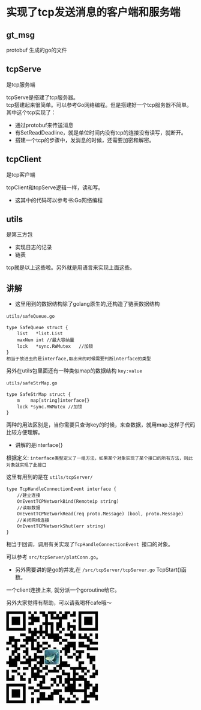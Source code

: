 实现了tcp发送消息的客户端和服务端
==============

## gt_msg 
protobuf 生成的go的文件

## tcpServe
是tcp服务端

tcpServe是搭建了tcp服务器。</br>
tcp搭建起来很简单。可以参考Go网络编程。但是搭建好一个tcp服务器不简单。</br>
其中这个tcp实现了：
- 通过protobuf来传送消息
- 有SetReadDeadline，就是单位时间内没有tcp的连接没有读写，就断开。
- 搭建一个tcp的步骤中，发消息的时候，还需要加密和解密。

## tcpClient
是tcp客户端

tcpClient和tcpServe逻辑一样，读和写。
- 这其中的代码可以参考书:Go网络编程
   
## utils
是第三方包

- 实现日志的记录
- 链表

tcp就是以上这些啦。另外就是用语言来实现上面这些。</br>

## 讲解
- 这里用到的数据结构除了golang原生的,还构造了链表数据结构

`utils/safeQueue.go`
```golang
type SafeQueue struct {
	list   *list.List
	maxNum int //最大容纳量
	lock   *sync.RWMutex   //加锁
}
相当于放进去的是interface,取出来的时候需要判断interface的类型
```
另外在utils包里面还有一种类似map的数据结构 `key:value`

`utils/safeStrMap.go`

```golang
type SafeStrMap struct {
	m    map[string]interface{}
	lock *sync.RWMutex //加锁
}
```
两种的用法区别是，当你需要只查询key的时候，来查数据，就用map.这样子代码比较方便理解。

-  讲解的是interface{}

根据定义: 
`interface类型定义了一组方法，如果某个对象实现了某个接口的所有方法，则此对象就实现了此接口`

这里有用到的是在
`utils/tcpServer/`

```golang
type TcpHandleConnectionEvent interface {
	//建立连接
	OnEventTCPNetworkBind(Remoteip string)
	//读取数据
	OnEventTCPNetworkRead(req proto.Message) (bool, proto.Message)
	//关闭网络连接
	OnEventTCPNetworkShut(err string)
}
```
相当于回调，调用有关实现了`TcpHandleConnectionEvent `接口的对象。

可以参考 `src/tcpServer/platConn.go`。

- 另外需要讲的是go的并发,在 `/src/tcpServer/tcpServer.go` TcpStart()函数。

一个client连接上来, 就分派一个goroutine给它。




另外大家觉得有帮助，可以请我喝杯cafe哦～

![image](cash.jpg)

